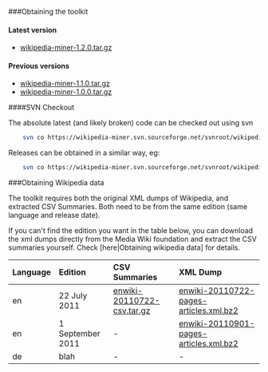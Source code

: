 ###Obtaining the toolkit

#### Latest version

* [wikipedia-miner-1.2.0.tar.gz](http://sourceforge.net/projects/wikipedia-miner/files/wikipedia-miner/wikipedia-miner_1.2/wikipedia-miner-1.2.0.tar.gz/download) 

#### Previous versions

* [wikipedia-miner-1.1.0.tar.gz](http://sourceforge.net/projects/wikipedia-miner/files/wikipedia-miner/wikipedia-miner_1.1/wikipedia-miner_1.1.tar.gz/download)
* [wikipedia-miner-1.0.0.tar.gz](http://sourceforge.net/projects/wikipedia-miner/files/wikipedia-miner/wikipedia-miner_1.0/wikipedia-miner_1.0.tar.gz/download)

####SVN Checkout

The absolute latest (and likely broken) code can be checked out using svn 

```bash
    svn co https://wikipedia-miner.svn.sourceforge.net/svnroot/wikipedia-miner/trunk wikipedia-miner 
```

Releases can be obtained in a similar way, eg:

```bash
    svn co https://wikipedia-miner.svn.sourceforge.net/svnroot/wikipedia-miner/tags/1.2.0 wikipedia-miner 
```


###Obtaining Wikipedia data

The toolkit requires both the original XML dumps of Wikipedia, and extracted CSV Summaries. Both need to be from the same edition (same language and release date). 

If you can't find the edition you want in the table below, you can download the xml dumps directly from the Media Wiki foundation and extract the CSV summaries yourself. Check [here|Obtaining wikipedia data] for details. 

| Language | Edition | CSV Summaries  | XML Dump
|:---------|:--------|:---------------|:-----------
| en  | 22 July 2011 | [enwiki-20110722-csv.tar.gz](http://sourceforge.net/projects/wikipedia-miner/files/data/en/enwiki-20110722-csv.tar.gz/download) | [enwiki-20110722-pages-articles.xml.bz2](http://download.wikimedia.org/enwiki/20110722/enwiki-20110722-pages-articles.xml.bz2)
| en  | 1 September 2011 | - | [enwiki-20110901-pages-articles.xml.bz2](http://download.wikimedia.org/enwiki/20110901/enwiki-20110901-pages-articles.xml.bz2)   
| de  | blah | - | - 

